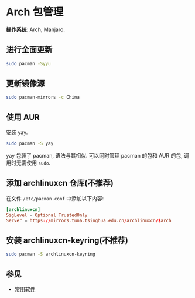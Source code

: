 # Arch 包管理

**操作系统**: Arch, Manjaro.  

## 进行全面更新

```sh
sudo pacman -Syyu
```

## 更新镜像源

```sh
sudo pacman-mirrors -c China
```

## 使用 AUR

安装 yay.  

```sh
sudo pacman -S yay
```

yay 包装了 pacman, 语法与其相似. 可以同时管理 pacman 的包和 AUR 的包, 调用时无需使用 `sudo`.  

## 添加 archlinuxcn 仓库(不推荐)

在文件 `/etc/pacman.conf` 中添加以下内容:  

```conf
[archlinuxcn]
SigLevel = Optional TrustedOnly
Server = https://mirrors.tuna.tsinghua.edu.cn/archlinuxcn/$arch
```

## 安装 archlinuxcn-keyring(不推荐)

```sh
sudo pacman -S archlinuxcn-keyring
```
## 参见

- [常用软件](../其他/常用软件.md)
